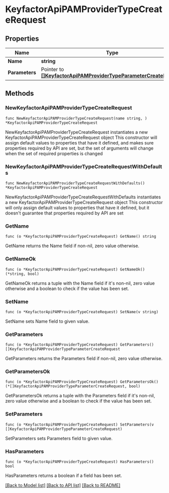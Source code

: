 # KeyfactorApiPAMProviderTypeCreateRequest

## Properties

Name | Type | Description | Notes
------------ | ------------- | ------------- | -------------
**Name** | **string** |  | 
**Parameters** | Pointer to [**[]KeyfactorApiPAMProviderTypeParameterCreateRequest**](KeyfactorApiPAMProviderTypeParameterCreateRequest.md) |  | [optional] 

## Methods

### NewKeyfactorApiPAMProviderTypeCreateRequest

`func NewKeyfactorApiPAMProviderTypeCreateRequest(name string, ) *KeyfactorApiPAMProviderTypeCreateRequest`

NewKeyfactorApiPAMProviderTypeCreateRequest instantiates a new KeyfactorApiPAMProviderTypeCreateRequest object
This constructor will assign default values to properties that have it defined,
and makes sure properties required by API are set, but the set of arguments
will change when the set of required properties is changed

### NewKeyfactorApiPAMProviderTypeCreateRequestWithDefaults

`func NewKeyfactorApiPAMProviderTypeCreateRequestWithDefaults() *KeyfactorApiPAMProviderTypeCreateRequest`

NewKeyfactorApiPAMProviderTypeCreateRequestWithDefaults instantiates a new KeyfactorApiPAMProviderTypeCreateRequest object
This constructor will only assign default values to properties that have it defined,
but it doesn't guarantee that properties required by API are set

### GetName

`func (o *KeyfactorApiPAMProviderTypeCreateRequest) GetName() string`

GetName returns the Name field if non-nil, zero value otherwise.

### GetNameOk

`func (o *KeyfactorApiPAMProviderTypeCreateRequest) GetNameOk() (*string, bool)`

GetNameOk returns a tuple with the Name field if it's non-nil, zero value otherwise
and a boolean to check if the value has been set.

### SetName

`func (o *KeyfactorApiPAMProviderTypeCreateRequest) SetName(v string)`

SetName sets Name field to given value.


### GetParameters

`func (o *KeyfactorApiPAMProviderTypeCreateRequest) GetParameters() []KeyfactorApiPAMProviderTypeParameterCreateRequest`

GetParameters returns the Parameters field if non-nil, zero value otherwise.

### GetParametersOk

`func (o *KeyfactorApiPAMProviderTypeCreateRequest) GetParametersOk() (*[]KeyfactorApiPAMProviderTypeParameterCreateRequest, bool)`

GetParametersOk returns a tuple with the Parameters field if it's non-nil, zero value otherwise
and a boolean to check if the value has been set.

### SetParameters

`func (o *KeyfactorApiPAMProviderTypeCreateRequest) SetParameters(v []KeyfactorApiPAMProviderTypeParameterCreateRequest)`

SetParameters sets Parameters field to given value.

### HasParameters

`func (o *KeyfactorApiPAMProviderTypeCreateRequest) HasParameters() bool`

HasParameters returns a boolean if a field has been set.


[[Back to Model list]](../README.md#documentation-for-models) [[Back to API list]](../README.md#documentation-for-api-endpoints) [[Back to README]](../README.md)


